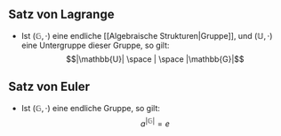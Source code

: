 ## Satz von Lagrange
- Ist $(\mathbb{G}, \cdot)$ eine endliche [[Algebraische Strukturen|Gruppe]], und $(\mathbb{U}, \cdot)$ eine Untergruppe dieser Gruppe, so gilt:
$$|\mathbb{U}| \space | \space |\mathbb{G}|$$
## Satz von Euler
- Ist $(\mathbb{G}, \cdot)$ eine endliche Gruppe, so gilt:
$$a^{|\mathbb{G}|} = e$$